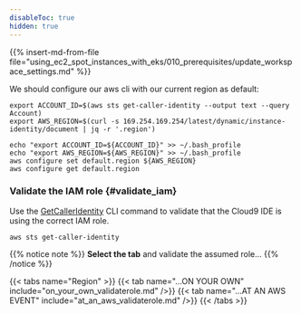```yaml
---
disableToc: true
hidden: true
---
```


{{% insert-md-from-file file="using_ec2_spot_instances_with_eks/010_prerequisites/update_workspace_settings.md" %}}

We should configure our aws cli with our current region as default:
```
export ACCOUNT_ID=$(aws sts get-caller-identity --output text --query Account)
export AWS_REGION=$(curl -s 169.254.169.254/latest/dynamic/instance-identity/document | jq -r '.region')

echo "export ACCOUNT_ID=${ACCOUNT_ID}" >> ~/.bash_profile
echo "export AWS_REGION=${AWS_REGION}" >> ~/.bash_profile
aws configure set default.region ${AWS_REGION}
aws configure get default.region
```

### Validate the IAM role {#validate_iam}

Use the [GetCallerIdentity](https://docs.aws.amazon.com/cli/latest/reference/sts/get-caller-identity.html) CLI command to validate that the Cloud9 IDE is using the correct IAM role.

```
aws sts get-caller-identity

```

{{% notice note %}}
**Select the tab** and validate the assumed role…
{{% /notice %}}


{{< tabs name="Region" >}}
    {{< tab name="...ON YOUR OWN" include="on_your_own_validaterole.md" />}}
    {{< tab name="...AT AN AWS EVENT" include="at_an_aws_validaterole.md" />}}
{{< /tabs >}}
